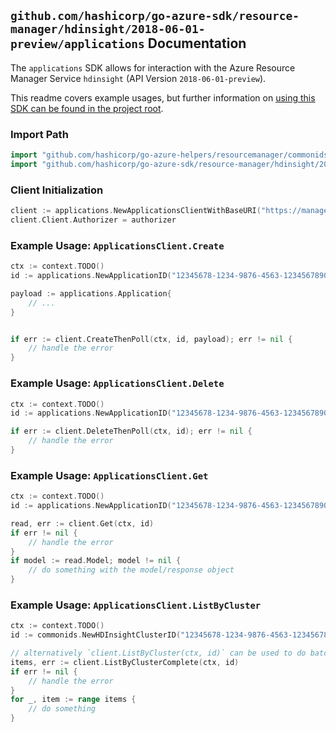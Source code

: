 
## `github.com/hashicorp/go-azure-sdk/resource-manager/hdinsight/2018-06-01-preview/applications` Documentation

The `applications` SDK allows for interaction with the Azure Resource Manager Service `hdinsight` (API Version `2018-06-01-preview`).

This readme covers example usages, but further information on [using this SDK can be found in the project root](https://github.com/hashicorp/go-azure-sdk/tree/main/docs).

### Import Path

```go
import "github.com/hashicorp/go-azure-helpers/resourcemanager/commonids"
import "github.com/hashicorp/go-azure-sdk/resource-manager/hdinsight/2018-06-01-preview/applications"
```


### Client Initialization

```go
client := applications.NewApplicationsClientWithBaseURI("https://management.azure.com")
client.Client.Authorizer = authorizer
```


### Example Usage: `ApplicationsClient.Create`

```go
ctx := context.TODO()
id := applications.NewApplicationID("12345678-1234-9876-4563-123456789012", "example-resource-group", "clusterValue", "applicationValue")

payload := applications.Application{
	// ...
}


if err := client.CreateThenPoll(ctx, id, payload); err != nil {
	// handle the error
}
```


### Example Usage: `ApplicationsClient.Delete`

```go
ctx := context.TODO()
id := applications.NewApplicationID("12345678-1234-9876-4563-123456789012", "example-resource-group", "clusterValue", "applicationValue")

if err := client.DeleteThenPoll(ctx, id); err != nil {
	// handle the error
}
```


### Example Usage: `ApplicationsClient.Get`

```go
ctx := context.TODO()
id := applications.NewApplicationID("12345678-1234-9876-4563-123456789012", "example-resource-group", "clusterValue", "applicationValue")

read, err := client.Get(ctx, id)
if err != nil {
	// handle the error
}
if model := read.Model; model != nil {
	// do something with the model/response object
}
```


### Example Usage: `ApplicationsClient.ListByCluster`

```go
ctx := context.TODO()
id := commonids.NewHDInsightClusterID("12345678-1234-9876-4563-123456789012", "example-resource-group", "clusterValue")

// alternatively `client.ListByCluster(ctx, id)` can be used to do batched pagination
items, err := client.ListByClusterComplete(ctx, id)
if err != nil {
	// handle the error
}
for _, item := range items {
	// do something
}
```
